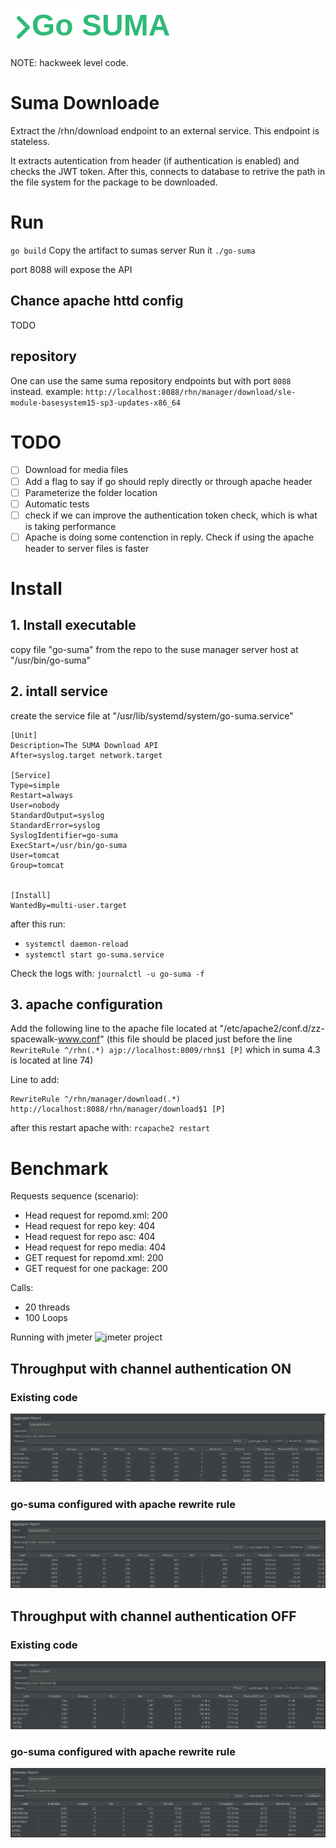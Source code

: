 ![logo](help/go-suma-logo.png)

NOTE: hackweek level code.

# Suma Downloade

Extract the /rhn/download endpoint to an external service.
This endpoint is stateless. 

It extracts autentication from header (if authentication is enabled) and checks the JWT token.
After this, connects to database to retrive the path in the file system for the package to be downloaded.


# Run
`go build`
Copy the artifact to sumas server
Run it `./go-suma`

port 8088 will expose the API

## Chance apache httd config

TODO

## repository

One can use the same suma repository endpoints but with port `8088` instead.
example: 
`http://localhost:8088/rhn/manager/download/sle-module-basesystem15-sp3-updates-x86_64`

# TODO
- [ ] Download for media files
- [ ] Add a flag to say if go should reply directly or through apache header
- [ ] Parameterize the folder location
- [ ] Automatic tests
- [ ] check if we can improve the authentication token check, which is what is taking performance
- [ ] Apache is doing some contenction in reply. Check if using the apache header to server files is faster

# Install

## 1. Install executable

copy file "go-suma" from the repo to the suse manager server host at "/usr/bin/go-suma"

## 2. intall service

create the service file at "/usr/lib/systemd/system/go-suma.service"

```
[Unit]
Description=The SUMA Download API
After=syslog.target network.target

[Service]
Type=simple
Restart=always
User=nobody
StandardOutput=syslog
StandardError=syslog
SyslogIdentifier=go-suma
ExecStart=/usr/bin/go-suma
User=tomcat
Group=tomcat


[Install]
WantedBy=multi-user.target

```

after this run:
- `systemctl daemon-reload`
- `systemctl start go-suma.service`

Check the logs with: `journalctl -u go-suma -f`


## 3. apache configuration


Add the following line to the apache file located at "/etc/apache2/conf.d/zz-spacewalk-www.conf"
(this file should be placed just before the line `RewriteRule ^/rhn(.*) ajp://localhost:8009/rhn$1 [P]` which in suma 4.3 is located at line 74)

Line to add:

```
RewriteRule ^/rhn/manager/download(.*) http://localhost:8088/rhn/manager/download$1 [P]
```

after this restart apache with: `rcapache2 restart`


# Benchmark

Requests sequence (scenario):

- Head request for repomd.xml: 200
- Head request for repo key: 404
- Head request for repo asc: 404
- Head request for repo media: 404
- GET request for repomd.xml: 200
- GET request for one package: 200

Calls:
- 20 threads
- 100 Loops

Running with jmeter
![jmeter project](help/go-suma.jmx)

## Throughput with channel authentication ON

### Existing code

![Throughput existing](help/benchmark_current.png)

### go-suma configured with apache rewrite rule

![Throughput go-suma](help/benchmark-go-suma.png)

## Throughput with channel authentication OFF

### Existing code

![Throughput existing authentication OFF](help/benchmark_current_auth_off.png)

### go-suma configured with apache rewrite rule

![Throughput go-suma](help/benchmark-go-suma_auth_off.png)